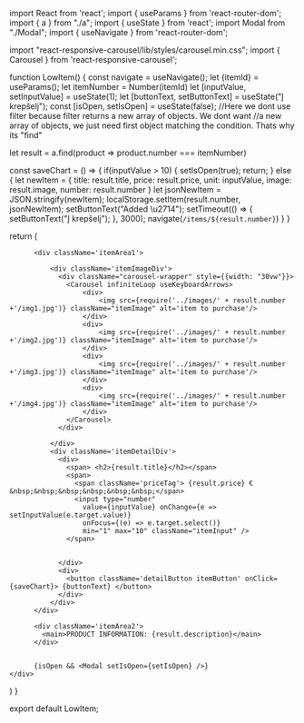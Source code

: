 import React from 'react';
import { useParams } from 'react-router-dom';
import { a } from "./a";
import { useState } from 'react';
import Modal from "./Modal";
import { useNavigate } from 'react-router-dom';

import "react-responsive-carousel/lib/styles/carousel.min.css";
import { Carousel } from 'react-responsive-carousel';

function LowItem() {
  const navigate = useNavigate();
  let {itemId} = useParams();
  let itemNumber = Number(itemId)
  let [inputValue, setInputValue] = useState(1);
  let [buttonText, setButtonText] = useState("Į krepšelį");
  const [isOpen, setIsOpen] = useState(false);
  //Here we dont use filter because filter returns a new array of objects. We dont want
  //a new array of objects, we just need first object matching the condition. Thats why its "find"

  let result = a.find(product => product.number === itemNumber)

  const saveChart = () => {
    if(inputValue > 10) {
      setIsOpen(true);
      return;
    } else {
      let newItem = {
        title: result.title,
        price: result.price,
        unit: inputValue,
        image: result.image,
        number: result.number
      }
      let jsonNewItem = JSON.stringify(newItem);
      localStorage.setItem(result.number, jsonNewItem);
      setButtonText("Added \u2714");
      setTimeout(() => {
        setButtonText("Į krepšelį");
      }, 3000);
      navigate(`/items/${result.number}`)
    }
  }
  




  return (      
    <div className="itemContainer" >

          <div className='itemArea1'>

              <div className='itemImageDiv'>
                <div className="carousel-wrapper" style={{width: "30vw"}}>
                  <Carousel infiniteLoop useKeyboardArrows>
                      <div>
                          <img src={require('../images/' + result.number +'/img1.jpg')} className="itemImage" alt='item to purchase'/>
                      </div>
                      <div>
                          <img src={require('../images/' + result.number +'/img2.jpg')} className="itemImage" alt='item to purchase'/>
                      </div>
                      <div>
                          <img src={require('../images/' + result.number +'/img3.jpg')} className="itemImage" alt='item to purchase'/>
                      </div>
                      <div>
                          <img src={require('../images/' + result.number +'/img4.jpg')} className="itemImage" alt='item to purchase'/>
                      </div>
                  </Carousel>
                </div>

              </div>
              <div className='itemDetailDiv'>
                <div>
                  <span> <h2>{result.title}</h2></span>
                  <span>
                    <span className='priceTag'> {result.price} €  &nbsp;&nbsp;&nbsp;&nbsp;&nbsp;&nbsp;</span>
                    <input type="number" 
                      value={inputValue} onChange={e => setInputValue(e.target.value)} 
                      onFocus={(e) => e.target.select()}
                      min="1" max="10" className="itemInput" /> 
                  </span>

                  
                </div>
                <div>
                  <button className='detailButton itemButton' onClick={saveChart}> {buttonText} </button>
                </div>
              </div>
          </div>

          <div className='itemArea2'>
            <main>PRODUCT INFORMATION: {result.description}</main>
          </div>


          {isOpen && <Modal setIsOpen={setIsOpen} />}
    </div>
  )
}

export default LowItem;